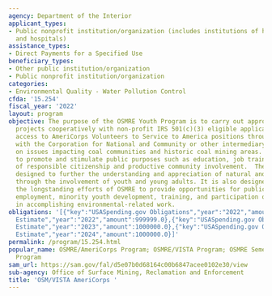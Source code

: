 ```yaml
---
agency: Department of the Interior
applicant_types:
- Public nonprofit institution/organization (includes institutions of higher education
  and hospitals)
assistance_types:
- Direct Payments for a Specified Use
beneficiary_types:
- Other public institution/organization
- Public nonprofit institution/organization
categories:
- Environmental Quality - Water Pollution Control
cfda: '15.254'
fiscal_year: '2022'
layout: program
objective: The purpose of the OSMRE Youth Program is to carry out appropriate environmental
  projects cooperatively with non-profit IRS 501(c)(3) eligible applicants that have
  access to AmeriCorps Volunteers to Service to America positions through partnership
  with the Corporation for National and Community or other intermediary organization
  on issues impacting coal communities and historic coal mining areas. The goal is
  to promote and stimulate public purposes such as education, job training, development
  of responsible citizenship and productive community involvement.  The program is
  designed to further the understanding and appreciation of natural and cultural resources
  through the involvement of youth and young adults. It is also designed to continue
  the longstanding efforts of OSMRE to provide opportunities for public service, youth
  employment, minority youth development, training, and participation of young adults
  in accomplishing environmental-related work.
obligations: '[{"key":"USASpending.gov Obligations","year":"2022","amount":0.0},{"key":"SAM.gov
  Estimate","year":"2022","amount":999999.0},{"key":"USASpending.gov Obligations","year":"2023","amount":1000000.0},{"key":"SAM.gov
  Estimate","year":"2023","amount":1000000.0},{"key":"USASpending.gov Obligations","year":"2024","amount":0.0},{"key":"SAM.gov
  Estimate","year":"2024","amount":1000000.0}]'
permalink: /program/15.254.html
popular_name: OSMRE/AmeriCorps Program; OSMRE/VISTA Program; OSMRE Semester Internship
  Program
sam_url: https://sam.gov/fal/d5e07b0d68164c00b6847acee0102e30/view
sub-agency: Office of Surface Mining, Reclamation and Enforcement
title: 'OSM/VISTA AmeriCorps '
---
```

